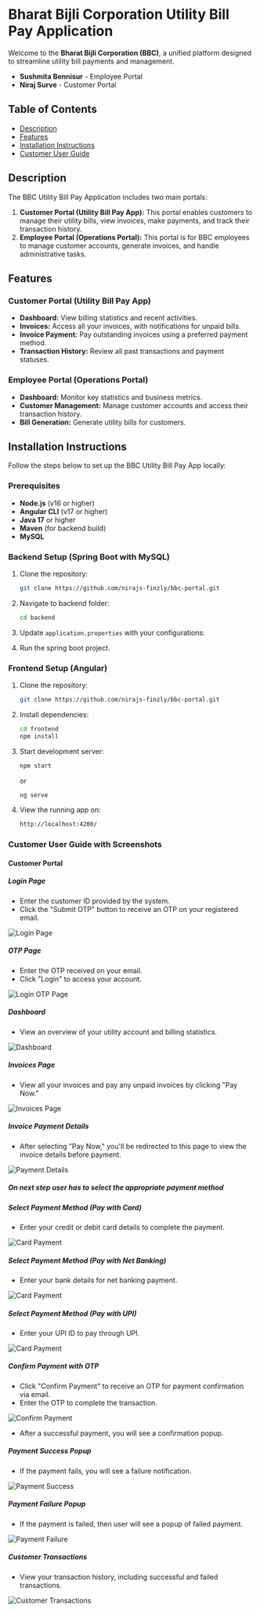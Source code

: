 # Bharat Bijli Corporation Utility Bill Pay Application

Welcome to the **Bharat Bijli Corporation (BBC)**, a unified platform designed to streamline utility bill payments and management.

- **Sushmita Bennisur** - Employee Portal
- **Niraj Surve** - Customer Portal

## Table of Contents

- [Description](#description)
- [Features](#features)
- [Installation Instructions](#installation-instructions)
- [Customer User Guide](#customer-user-guide-with-screenshots)

## Description

The BBC Utility Bill Pay Application includes two main portals:

1. **Customer Portal (Utility Bill Pay App):** This portal enables customers to manage their utility bills, view invoices, make payments, and track their transaction history.
2. **Employee Portal (Operations Portal):** This portal is for BBC employees to manage customer accounts, generate invoices, and handle administrative tasks.

## Features

### Customer Portal (Utility Bill Pay App)

- **Dashboard:** View billing statistics and recent activities.
- **Invoices:** Access all your invoices, with notifications for unpaid bills.
- **Invoice Payment:** Pay outstanding invoices using a preferred payment method.
- **Transaction History:** Review all past transactions and payment statuses.

### Employee Portal (Operations Portal)

- **Dashboard:** Monitor key statistics and business metrics.
- **Customer Management:** Manage customer accounts and access their transaction history.
- **Bill Generation:** Generate utility bills for customers.

## Installation Instructions

Follow the steps below to set up the BBC Utility Bill Pay App locally:

### Prerequisites

- **Node.js** (v16 or higher)
- **Angular CLI** (v17 or higher)
- **Java 17** or higher
- **Maven** (for backend build)
- **MySQL**

### Backend Setup (Spring Boot with MySQL)

1. Clone the repository:
   ```bash
   git clone https://github.com/nirajs-finzly/bbc-portal.git

2. Navigate to backend folder:
   ```bash
   cd backend
   ```
3. Update `application.properties` with your configurations:

4. Run the spring boot project.

### Frontend Setup (Angular)

1. Clone the repository:
   ```bash
   git clone https://github.com/nirajs-finzly/bbc-portal.git
   ```
2. Install dependencies:
   ```bash
   cd frontend
   npm install
   ```
3. Start development server:
   ```bash
   npm start 
   ```
   or

   ```bash
   ng serve 
   ```
4. View the running app on:
   ```bash
   http://localhost:4200/
   ```

### Customer User Guide with Screenshots

#### Customer Portal

##### Login Page

- Enter the customer ID provided by the system. 
- Click the "Submit OTP" button to receive an OTP on your registered email.

![Login Page](docs/screenshots/login-page.png)

##### OTP Page

- Enter the OTP received on your email.
- Click "Login" to access your account.

![Login OTP Page](docs/screenshots/login-otp-page.png)

##### Dashboard

- View an overview of your utility account and billing statistics.

![Dashboard](docs/screenshots/customer-dashboard.png)

##### Invoices Page

- View all your invoices and pay any unpaid invoices by clicking "Pay Now."

![Invoices Page](docs/screenshots/customer-invoices.png)

##### Invoice Payment Details

- After selecting "Pay Now," you'll be redirected to this page to view the invoice details before payment.

![Payment Details](docs/screenshots/payment-details.png)

##### On next step user has to select the appropriate payment method
##### Select Payment Method (Pay with Card)

- Enter your credit or debit card details to complete the payment.

![Card Payment](docs/screenshots/select-payment-method.png)


##### Select Payment Method (Pay with Net Banking)

- Enter your bank details for net banking payment.

![Card Payment](docs/screenshots/net-banking.png)

##### Select Payment Method (Pay with UPI)

- Enter your UPI ID to pay through UPI.

![Card Payment](docs/screenshots/upi.png)

##### Confirm Payment with OTP

- Click "Confirm Payment" to receive an OTP for payment confirmation via email.
- Enter the OTP to complete the transaction.

![Confirm Payment](docs/screenshots/confirm-payment-otp.png)

- After a successful payment, you will see a confirmation popup.

##### Payment Success Popup

- If the payment fails, you will see a failure notification.

![Payment Success](docs/screenshots/payment-success.png)

##### Payment Failure Popup

- If the payment is failed, then user will see a popup of failed payment.

![Payment Failure](docs/screenshots/payment-failure.png)

##### Customer Transactions

- View your transaction history, including successful and failed transactions.

![Customer Transactions](docs/screenshots/customer-transactions.png)